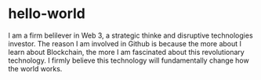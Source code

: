 # hello-world
I am a firm belilever in Web 3, a strategic thinke and disruptive technologies investor. The reason I am involved in Github is because the more about I learn about Blockchain, the more I am fascinated about this revolutionary technology. I firmly believe this technology will fundamentally change how the world works.
